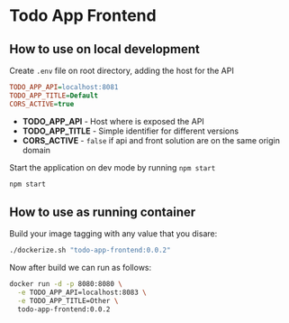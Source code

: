 # Todo App Frontend

## How to use on local development

Create `.env` file on root directory, adding the host for the API

```ini
TODO_APP_API=localhost:8081
TODO_APP_TITLE=Default
CORS_ACTIVE=true
```

* **TODO_APP_API** - Host where is exposed the API
* **TODO_APP_TITLE** - Simple identifier for different versions
* **CORS_ACTIVE** - `false` if api and front solution are on the same origin domain

Start the application on dev mode by running `npm start` 

```bash
npm start
```

## How to use as running container

Build your image tagging with any value that you disare:

```bash
./dockerize.sh "todo-app-frontend:0.0.2"
```

Now after build we can run as follows:

```bash
docker run -d -p 8080:8080 \
  -e TODO_APP_API=localhost:8083 \
  -e TODO_APP_TITLE=Other \
  todo-app-frontend:0.0.2
```